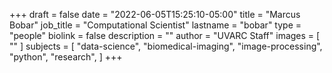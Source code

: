 +++
draft = false
date = "2022-06-05T15:25:10-05:00"
title = "Marcus Bobar"
job_title = "Computational Scientist"
lastname = "bobar"
type = "people"
biolink = false
description = ""
author = "UVARC Staff"
images = [
  ""
]
subjects = [
  "data-science",
  "biomedical-imaging",
  "image-processing",
  "python",
  "research",
]
+++

